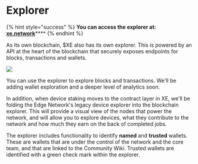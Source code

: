 # Explorer

{% hint style="success" %}
**You can access the explorer at:** [**xe.network**](https://xe.network)****
{% endhint %}

As its own blockchain, $XE also has its own explorer. This is powered by an API at the heart of the blockchain that securely exposes endpoints for blocks, transactions and wallets.

![](../.gitbook/assets/summary.png)

You can use the explorer to explore blocks and transactions. We'll be adding wallet exploration and a deeper level of analytics soon.

In addition, when device staking moves to the contract layer in XE, we'll be folding the Edge Network's legacy device explorer into the blockchain explorer. This will provide a visual view of the nodes that power the network, and will allow you to explore devices, what they contribute to the network and how much they earn on the back of completed jobs.

The explorer includes functionality to identify **named** and **trusted** wallets. These are wallets that are under the control of the network and the core team, and that are linked to the Community Wiki. Trusted wallets are identified with a green check mark within the explorer.
